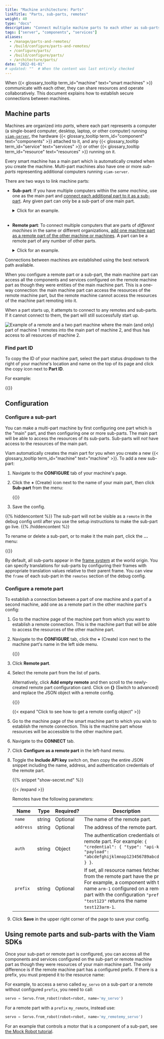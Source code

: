 ```yaml
---
title: "Machine architecture: Parts"
linkTitle: "Parts, sub-parts, remotes"
weight: 40
type: "docs"
description: "Connect multiple machine parts to each other as sub-parts or remotes."
tags: ["server", "components", "services"]
aliases:
  - /manage/parts-and-remotes/
  - /build/configure/parts-and-remotes/
  - /configure/parts/
  - /build/configure/parts/
  - /architecture/parts/
date: "2022-01-01"
# updated: ""  # When the content was last entirely checked
---
```


When {{< glossary_tooltip term_id="machine" text="smart machines" >}} communicate with each other, they can share resources and operate collaboratively.
This document explains how to establish secure connections between machines.

## Machine parts

Machines are organized into _parts_, where each part represents a computer (a single-board computer, desktop, laptop, or other computer) running [`viam-server`](/operate/reference/viam-server/), the hardware {{< glossary_tooltip term_id="component" text="components" >}} attached to it, and any {{< glossary_tooltip term_id="service" text="services" >}} or other {{< glossary_tooltip term_id="resource" text="resources" >}} running on it.

Every smart machine has a main part which is automatically created when you create the machine.
Multi-part machines also have one or more _sub-parts_ representing additional computers running `viam-server`.

There are two ways to link machine parts:

- **Sub-part**: If you have multiple computers within the _same machine_, use one as the main part and [connect each additional part to it as a sub-part](#configure-a-sub-part).
  Any given part can only be a sub-part of one main part.

  <details>
    <summary>Click for an example.</summary>
   Imagine you have a system of five cameras in different places along an assembly line, each attached to its own single-board computer, and you want to run an object detector on the streams from all of them.
   You have one main computer with greater compute power set up as the main part.
   You set up each of the single-board computers as a sub-part.
   This allows the main part to access all the camera streams and run object detection on all of them.<br><br>
   You could also set this up with each single-board computer being a remote part instead of a sub-part, but it is slightly easier to configure sub-parts because you do not need to add the address of each part to your machine's config.
   Additionally, configuring a discrete system of parts as one multi-part machine helps keep your fleet more clearly organized.
  </details><br>

- **Remote part**: To connect multiple computers that are parts of _different machines_ in the same or different organizations, [add one machine part as a remote part of the other machine or machines](#configure-a-remote-part).
  A part can be a remote part of any number of other parts.

  <details>
    <summary>Click for an example.</summary>
    If you have one camera connected to a computer in a warehouse that many machines should be able to share, you can configure the camera as a remote part of each machine that needs it.
  </details>

Connections between machines are established using the best network path available.

When you configure a remote part or a sub-part, the main machine part can access all the components and services configured on the remote machine part as though they were entities of the main machine part.
This is a one-way connection: the main machine part can access the resources of the remote machine part, but the remote machine cannot access the resources of the machine part remoting into it.

When a part starts up, it attempts to connect to any remotes and sub-parts.
If it cannot connect to them, the part will still successfully start up.

![Example of a remote and a two part machine where the main (and only) part of machine 1 remotes into the main part of machine 2, and thus has access to all resources of machine 2.](/build/configure/parts/remotes-diagram.png)

### Find part ID

To copy the ID of your machine part, select the part status dropdown to the right of your machine's location and name on the top of its page and click the copy icon next to **Part ID**.

For example:

{{<imgproc src="/build/program/data-client/grab-part-id.png" resize="1000x" class="shadow imgzoom" style="width: 500px" declaredimensions=true alt="Part ID displayed.">}}

## Configuration

### Configure a sub-part

You can make a multi-part machine by first configuring one part which is the "main" part, and then configuring one or more sub-parts.
The main part will be able to access the resources of its sub-parts.
Sub-parts will _not_ have access to the resources of the main part.

Viam automatically creates the main part for you when you create a new {{< glossary_tooltip term_id="machine" text="machine" >}}.
To add a new sub-part:

1. Navigate to the **CONFIGURE** tab of your machine's page.
2. Click the **+** (Create) icon next to the name of your main part, then click **Sub-part** from the menu:

   {{<imgproc src="/build/configure/parts/sub-part-config.png" resize="x1100" declaredimensions=true alt="The create part dropdown open." style="width:500px" class="shadow" >}}

3. Save the config.

{{% hiddencontent %}}
The sub-part will not be visible as a `remote` in the debug config until after you use the setup instructions to make the sub-part go live.
{{% /hiddencontent %}}

To rename or delete a sub-part, or to make it the main part, click the **...** menu:

{{<imgproc src="/build/configure/parts/part-mgmt.png" resize="x1100" declaredimensions=true alt="The part actions dropdown open. Options include rename, restart part, make main part, view setup instructions, view history, and delete part." style="width:500px" class="shadow" >}}

By default, all sub-parts appear in the [frame system](/operate/reference/services/frame-system/) at the world origin.
You can specify translations for sub-parts by configuring their frames with appropriate translation values relative to their parent frame.
You can view the `frame` of each sub-part in the `remotes` section of the debug config.

### Configure a remote part

To establish a connection between a part of one machine and a part of a second machine, add one as a remote part in the other machine part's config:

1. Go to the machine page of the machine part from which you want to establish a remote connection.
   This is the machine part that will be able to access the resources of the other machine part.
1. Navigate to the **CONFIGURE** tab, click the **+** (Create) icon next to the machine part's name in the left side menu.

   {{<imgproc src="/build/configure/parts/remote-create.png" resize="x1100" declaredimensions=true alt="The create menu with options including remote part shown." style="width:500px" class="shadow" >}}

1. Click **Remote part**.
1. Select the remote part from the list of parts.

   Alternatively, click **Add empty remote** and then scroll to the newly-created remote part configuration card.
   Click on **{}** (Switch to advanced) and replace the JSON object with a remote config.

   {{<imgproc src="/build/configure/parts/remote-config.png" resize="x1100" declaredimensions=true alt="The configured remote." style="width:700px" class="shadow" >}}

   {{< expand "Click to see how to get a remote config object" >}}

1. Go to the machine page of the smart machine part to which you wish to establish the remote connection.
   This is the machine part whose resources will be accessible to the other machine part.
1. Navigate to the **CONNECT** tab.
1. Click **Configure as a remote part** in the left-hand menu.
1. Toggle the **Include API key** switch on, then copy the entire JSON snippet including the name, address, and authentication credentials of the remote part.

   {{% snippet "show-secret.md" %}}

   {{< /expand >}}

   Remotes have the following parameters:

   <!-- prettier-ignore -->
   | Name               | Type   | Required? | Description |
   | ------------------ | ------ | --------- | ----------- |
   | `name` |  string | Optional | The name of the remote part. |
   | `address` |  string | Optional | The address of the remote part. |
   | `auth` | string | Object | The authentication credentials of the remote part. For example: `{ "credential": { "type": "api-key", "payload": "abcdefghijklmnop123456789abcdefg" } }`. |
   | `prefix` | string | Optional | If set, all resource names fetched from the remote part have the prefix. For example, a component with the name `arm-1` configured on a remote part with the configuration `"prefix": "test123"` returns the name `test123arm-1`. |

1. Click **Save** in the upper right corner of the page to save your config.

## Using remote parts and sub-parts with the Viam SDKs

Once your sub-part or remote part is configured, you can access all the components and services configured on the sub-part or remote machine part as though they were resources of your main machine part.
The only difference is if the remote machine part has a configured prefix.
If there is a prefix, you must prepend it to the resource name:

For example, to access a servo called `my_servo` on a sub-part or a remote without configured `prefix`, you need to call:

```python
servo = Servo.from_robot(robot=robot, name='my_servo')
```

For a remote part with a `prefix` `my_remote`, instead use:

```python
servo = Servo.from_robot(robot=robot, name='my_remotemy_servo')
```

For an example that controls a motor that is a component of a sub-part, see [the Mock Robot tutorial](/tutorials/configure/build-a-mock-robot/#control-a-sub-part-using-the-viam-sdk).
